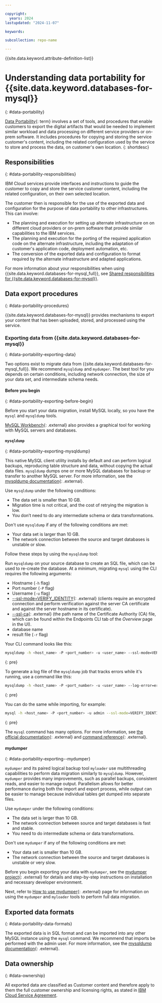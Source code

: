 ```yaml
---

copyright:
  years: 2024
lastupdated: "2024-11-07"

keywords:

subcollection: repo-name

---
```


{{site.data.keyword.attribute-definition-list}}



# Understanding data portability for {{site.data.keyword.databases-for-mysql}}
{: #data-portability}

[Data Portability](#x2113280){: term} involves a set of tools, and procedures that enable customers to export the digital artifacts that would be needed to implement similar workload and data processing on different service providers or on-prem software. It includes procedures for copying and storing the service customer's content, including the related configuration used by the service to store and process the data, on customer's own location.
{: shortdesc}

## Responsibilities
{: #data-portability-responsibilities}

IBM Cloud services provide interfaces and instructions to guide the customer to copy and store the service customer content, including the related configuration, on their own selected location.

The customer then is responsible for the use of the exported data and configuration for the purpose of data portability to other infrastructures.
This can involve:

- The planning and execution for setting up alternate infrastructure on on different cloud providers or on-prem software that provide similar capabilities to the IBM services.
- The planning and execution for the porting of the required application code on the alternate infrastructure, including the adaptation of customer's application code, deployment automation, etc.
- The conversion of the exported data and configuration to format required by the alternate infrastructure and adapted applications.

For more information about your responsibilities when using {{site.data.keyword.databases-for-mysql_full}}, see [Shared responsibilities for {{site.data.keyword.databases-for-mysql}}](/docs/cloud-databases?topic=cloud-databases-responsibilities-cloud-databases).

## Data export procedures
{: #data-portability-procedures}

{{site.data.keyword.databases-for-mysql}} provides mechanisms to export your content that has been uploaded, stored, and processed using the service.

### Exporting data from {{site.data.keyword.databases-for-mysql}}
{: #data-portability-exporting-data}

Two options exist to migrate data from {{site.data.keyword.databases-for-mysql_full}}. We recommend  `mysqldump` and `mydumper`. The best tool for you depends on certain conditions, including network connection, the size of your data set, and intermediate schema needs. 

#### Before you begin
{: #data-portability-exporting-before-begin}

Before you start your data migration, install MySQL locally, so you have the `mysql` and `mysqldump` tools. 

[MySQL Workbench](https://dev.mysql.com/doc/workbench/en/wb-admin-export-import-management.html){: .external} also provides a graphical tool for working with MySQL servers and databases. 

#### `mysqldump`
{: #data-portability-exporting-mysqldump}

This native MySQL client utility installs by default and can perform logical backups, reproducing table structure and data, without copying the actual data files. `mysqldump` dumps one or more MySQL databases for backup or transfer to another MySQL server. For more information, see the [mysqldump documentation](https://dev.mysql.com/doc/refman/8.0/en/mysqldump.html){: .external}.

Use `mysqldump` under the following conditions:

- The data set is smaller than 10 GB. 
- Migration time is not critical, and the cost of retrying the migration is low.
- You don’t need to do any intermediate schema or data transformations.

Don't use `mysqldump` if any of the following conditions are met:

- Your data set is larger than 10 GB. 
- The network connection between the source and target databases is unstable or slow.

Follow these steps by using the `mysqldump` tool:

Run `mysqldump` on your source database to create an SQL file, which can be used to re-create the database. At a minimum, migrating `mysql` using the CLI requires the following arguments:

- Hostname (`-h` flag)
- Port number (`-P` flag)
- Username (`-u` flag) 
- [--ssl-mode=VERIFY_IDENTITY](https://dev.mysql.com/doc/refman/8.0/en/connection-options.html#option_general_ssl-mode){: .external} (clients require an encrypted connection and perform verification against the server CA certificate and against the server hostname in its certificate).
- [--ssl-ca](https://dev.mysql.com/doc/refman/8.0/en/connection-options.html#option_general_ssl-ca){: .external} (the path name of the Certificate Authority (CA) file, which can be found within the Endpoints CLI tab of the *Overview* page in the UI).
- database name
- result file (`-r` flag) 

Your CLI command looks like this:

```sh
mysqldump -h <host_name> -P <port_number> -u <user_name> --ssl-mode=VERIFY_IDENTITY --ssl-ca=mysql.crt --set-gtid-purged=OFF -p <database_name> -r dump.sql
```
{: pre}

To generate a log file of the `mysqldump` job that tracks errors while it's running, use a command like this:

```sh
mysqldump -h <host_name> -P <port_number> -u <user_name> --log-error=error.log --ssl-mode=VERIFY_IDENTITY --ssl-ca=mysql.crt --set-gtid-purged=OFF -p ibmclouddb -r dump.sql 
```
{: pre}


You can do the same while importing, for example:

```sh
mysql -h <host_name> -P <port_number> -u admin --ssl-mode=VERIFY_IDENTITY --ssl-ca=mysql.crt -p ibmclouddb < dump.sql > import_logfile.log
```
{: pre}

The `mysql` command has many options. For more information, see [the official documentation](https://dev.mysql.com/doc/refman/8.0/en/mysqldump.html#mysqldump-syntax){: .external} and [command reference](https://dev.mysql.com/doc/refman/8.0/en/mysqldump.html#mysqldump-option-summary){: .external}.

#### mydumper
{: #data-portability-exporting--mydumper}

`mydumper` and its paired logical backup tool `myloader` use multithreading capabilities to perform data migration similarly to `mysqldump`. However, `mydumper` provides many improvements, such as parallel backups, consistent reads, and easier to manage output. Parallelism allows for better performance during both the import and export process, while output can be easier to manage because individual tables get dumped into separate files. 

Use `mydumper` under the following conditions:

- The data set is larger than 10 GB. 
- The network connection between source and target databases is fast and stable.
- You need to do intermediate schema or data transformations.

Don't use `mydumper` if any of the following conditions are met:

- Your data set is smaller than 10 GB. 
- The network connection between the source and target databases is unstable or very slow.

Before you begin exporting your data with `mydumper`, see the [mydumper project](https://github.com/maxbube/mydumper){: .external} for details and step-by-step instructions on installation and necessary developer environment.

Next, refer to [How to use mydumper](https://github.com/mydumper/mydumper#how-to-use-mydumper){: .external} page for information on using the `mydumper` and `myloader` tools to perform full data migration.

## Exported data formats
{: #data-portability-data-formats}

The exported data is in SQL format and can be imported into any other MySQL instance using the `mysql` command. We recommend that imports be performed with the admin user. For more information, see the [mysqldump documentation](https://dev.mysql.com/doc/refman/8.0/en/mysqldump.html){: .external}.

## Data ownership
{: #data-ownership}

All exported data are classified as Customer content and therefore apply to them the full customer ownership and licensing rights, as stated in [IBM Cloud Service Agreement](https://www.ibm.com/terms/?id=Z126-6304_WS).
